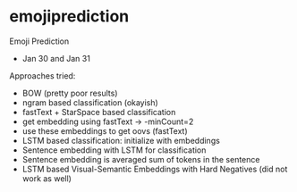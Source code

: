 # emojiprediction
Emoji Prediction

* Jan 30 and Jan 31

Approaches tried:
- BOW (pretty poor results)
- ngram based classification (okayish)
- fastText + StarSpace based classification
- get embedding using fastText -> -minCount=2
- use these embeddings to get oovs (fastText)
- LSTM based classification: initialize with embeddings
- Sentence embedding with LSTM for classification
- Sentence embedding is averaged sum of tokens in the sentence
- LSTM based Visual-Semantic Embeddings with Hard Negatives (did not work as
  well)
